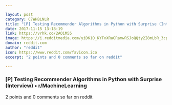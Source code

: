 ```yaml
---

layout: post
category: C7WHBLNLR
title: "[P] Testing Recommender Algorithms in Python with Surprise (Interview) • r/MachineLearning"
date: 2017-11-15 13:18:19
link: https://vrhk.co/2AOiM55
image: https://i.redditmedia.com/yiDK1O_KYTxXRaGRamwRSJoQQty2I8mLbR_3cpYAAYw.jpg?w=216&s=00575dbd61636e851d13ca8852e77636
domain: reddit.com
author: "reddit"
icon: https://www.reddit.com/favicon.ico
excerpt: "2 points and 0 comments so far on reddit"

---
```


### [P] Testing Recommender Algorithms in Python with Surprise (Interview) • r/MachineLearning

2 points and 0 comments so far on reddit